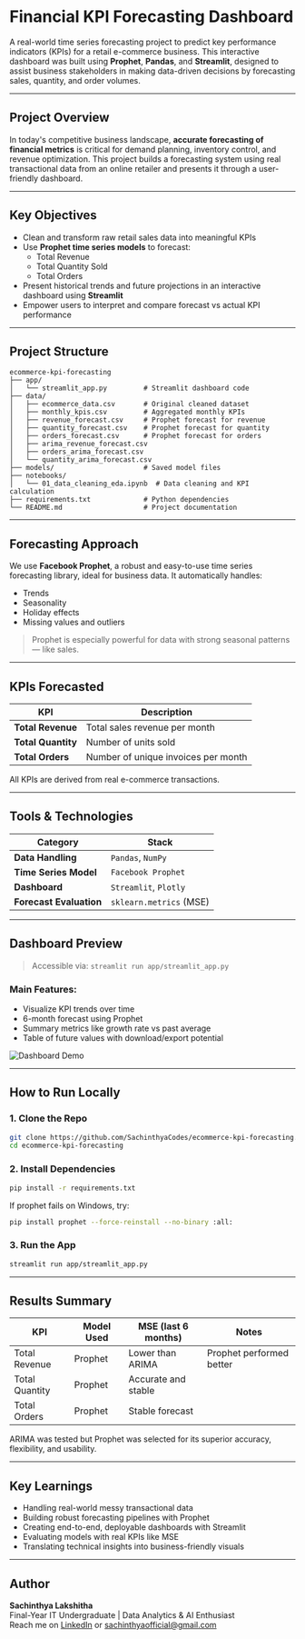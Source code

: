 # Financial KPI Forecasting Dashboard

A real-world time series forecasting project to predict key performance indicators (KPIs) for a retail e-commerce business. This interactive dashboard was built using **Prophet**, **Pandas**, and **Streamlit**, designed to assist business stakeholders in making data-driven decisions by forecasting sales, quantity, and order volumes.

---

## Project Overview

In today's competitive business landscape, **accurate forecasting of financial metrics** is critical for demand planning, inventory control, and revenue optimization. This project builds a forecasting system using real transactional data from an online retailer and presents it through a user-friendly dashboard.

---

## Key Objectives

- Clean and transform raw retail sales data into meaningful KPIs
- Use **Prophet time series models** to forecast:
  - Total Revenue
  - Total Quantity Sold
  - Total Orders
- Present historical trends and future projections in an interactive dashboard using **Streamlit**
- Empower users to interpret and compare forecast vs actual KPI performance

---

## Project Structure

```
ecommerce-kpi-forecasting
├── app/
│   └── streamlit_app.py         # Streamlit dashboard code
├── data/
│   ├── ecommerce_data.csv       # Original cleaned dataset
│   ├── monthly_kpis.csv         # Aggregated monthly KPIs
│   ├── revenue_forecast.csv     # Prophet forecast for revenue
│   ├── quantity_forecast.csv    # Prophet forecast for quantity
│   ├── orders_forecast.csv      # Prophet forecast for orders
│   ├── arima_revenue_forecast.csv
│   ├── orders_arima_forecast.csv
│   └── quantity_arima_forecast.csv
├── models/                      # Saved model files
├── notebooks/
│   └── 01_data_cleaning_eda.ipynb  # Data cleaning and KPI calculation
├── requirements.txt             # Python dependencies
└── README.md                    # Project documentation
```

---

## Forecasting Approach

We use **Facebook Prophet**, a robust and easy-to-use time series forecasting library, ideal for business data. It automatically handles:

- Trends
- Seasonality
- Holiday effects
- Missing values and outliers

> Prophet is especially powerful for data with strong seasonal patterns — like sales.

---

##  KPIs Forecasted

| KPI             | Description |
|------------------|-------------|
| **Total Revenue** | Total sales revenue per month |
| **Total Quantity** | Number of units sold |
| **Total Orders**   | Number of unique invoices per month |

All KPIs are derived from real e-commerce transactions.

---

##  Tools & Technologies

| Category        | Stack |
|------------------|-------|
| **Data Handling** | `Pandas`, `NumPy` |
| **Time Series Model** | `Facebook Prophet` |
| **Dashboard** | `Streamlit`, `Plotly` |
| **Forecast Evaluation** | `sklearn.metrics` (MSE) |

---

##  Dashboard Preview

> Accessible via: `streamlit run app/streamlit_app.py`

### Main Features:
- Visualize KPI trends over time
- 6-month forecast using Prophet
- Summary metrics like growth rate vs past average
- Table of future values with download/export potential

![Dashboard Demo](https://youtu.be/kAJ2TPjXUhU)

---

##  How to Run Locally

### 1. Clone the Repo
```bash
git clone https://github.com/SachinthyaCodes/ecommerce-kpi-forecasting.git
cd ecommerce-kpi-forecasting
```

### 2. Install Dependencies
```bash
pip install -r requirements.txt
```

If prophet fails on Windows, try:
```bash
pip install prophet --force-reinstall --no-binary :all:
```

### 3. Run the App
```bash
streamlit run app/streamlit_app.py
```

---

##  Results Summary

| KPI | Model Used | MSE (last 6 months) | Notes |
|-----|------------|---------------------|-------|
| Total Revenue | Prophet | Lower than ARIMA | Prophet performed better |
| Total Quantity | Prophet | Accurate and stable | |
| Total Orders | Prophet | Stable forecast | |

ARIMA was tested but Prophet was selected for its superior accuracy, flexibility, and usability.

---

##  Key Learnings

- Handling real-world messy transactional data
- Building robust forecasting pipelines with Prophet
- Creating end-to-end, deployable dashboards with Streamlit
- Evaluating models with real KPIs like MSE
- Translating technical insights into business-friendly visuals

---

##  Author

**Sachinthya Lakshitha**  
Final-Year IT Undergraduate | Data Analytics & AI Enthusiast  
Reach me on [LinkedIn](https://www.linkedin.com/in/sachinthya-lakshitha/) or sachinthyaofficial@gmail.com
